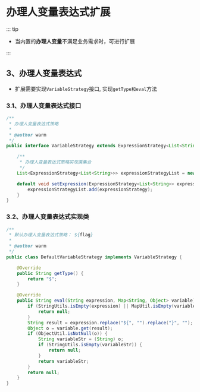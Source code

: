 # 办理人变量表达式扩展
::: tip
- 当内置的**办理人变量**不满足业务需求时，可进行扩展

:::

<!-- @include: ./expression_open.md -->

## 3、办理人变量表达式

- 扩展需要实现`VariableStrategy`接口, 实现`getType和eval`方法

### 3.1、办理人变量表达式接口
```java
/**
 * 办理人变量表达式策略
 *
 * @author warm
 */
public interface VariableStrategy extends ExpressionStrategy<List<String>> {

    /**
     * 办理人变量表达式策略实现类集合
     */
    List<ExpressionStrategy<List<String>>> expressionStrategyList = new ArrayList<>();

    default void setExpression(ExpressionStrategy<List<String>> expressionStrategy) {
        expressionStrategyList.add(expressionStrategy);
    }
}
```

### 3.2、办理人变量表达式实现类

```java
/**
 * 默认办理人变量表达式策略： ${flag}
 *
 * @author warm
 */
public class DefaultVariableStrategy implements VariableStrategy {

    @Override
    public String getType() {
        return "$";
    }

    @Override
    public String eval(String expression, Map<String, Object> variable) {
        if (StringUtils.isEmpty(expression) || MapUtil.isEmpty(variable)) {
            return null;
        }
        String result = expression.replace("${", "").replace("}", "");
        Object o = variable.get(result);
        if (ObjectUtil.isNotNull(o)) {
            String variableStr = (String) o;
            if (StringUtils.isEmpty(variableStr)) {
                return null;
            }
            return variableStr;
        }
        return null;
    }
}
```
